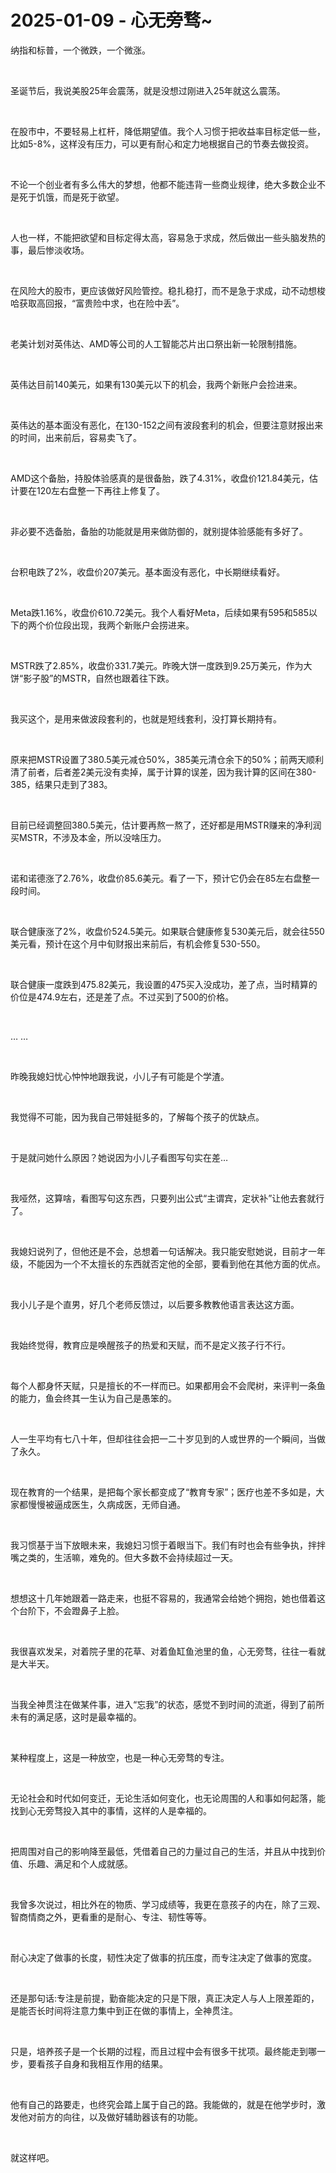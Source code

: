 # 2025-01-09 - 心无旁骛~

<p style="visibility: visible;">纳指和标普，一个微跌，一个微涨。</p><p style="visibility: visible;"><br style="visibility: visible;"></p><p style="visibility: visible;">圣诞节后，我说美股25年会震荡，就是没想过刚进入25年就这么震荡。</p><p style="visibility: visible;"><br style="visibility: visible;"></p><p style="visibility: visible;">在股市中，不要轻易上杠杆，降低期望值。我个人习惯于把收益率目标定低一些，比如5-8%，这样没有压力，可以更有耐心和定力地根据自己的节奏去做投资。</p><p style="visibility: visible;"><br style="visibility: visible;"></p><p style="visibility: visible;">不论一个创业者有多么伟大的梦想，他都不能违背一些商业规律，绝大多数企业不是死于饥饿，而是死于欲望。</p><p style="visibility: visible;"><br style="visibility: visible;"></p><p style="visibility: visible;">人也一样，不能把欲望和目标定得太高，容易急于求成，然后做出一些头脑发热的事，最后惨淡收场。</p><p style="visibility: visible;"><br style="visibility: visible;"></p><p style="visibility: visible;">在风险大的股市，更应该做好风险管控。稳扎稳打，而不是急于求成，动不动想梭哈获取高回报，“富贵险中求，也在险中丢”。</p><p style="visibility: visible;"><br style="visibility: visible;"></p><p style="visibility: visible;">老美计划对英伟达、AMD等公司的人工智能芯片出口祭出新一轮限制措施。</p><p style="visibility: visible;"><br style="visibility: visible;"></p><p style="visibility: visible;">英伟达目前140美元，如果有130美元以下的机会，我两个新账户会捡进来。</p><p style="visibility: visible;"><br style="visibility: visible;"></p><p style="visibility: visible;">英伟达的基本面没有恶化，在130-152之间有波段套利的机会，但要注意财报出来的时间，出来前后，容易卖飞了。</p><p style="visibility: visible;"><br style="visibility: visible;"></p><p style="visibility: visible;">AMD这个备胎，持股体验感真的是很备胎，跌了4.31%，收盘价121.84美元，估计要在120左右盘整一下再往上修复了。</p><p style="visibility: visible;"><br style="visibility: visible;"></p><p style="visibility: visible;">非必要不选备胎，备胎的功能就是用来做防御的，就别提体验感能有多好了。</p><p style="visibility: visible;"><br style="visibility: visible;"></p><p style="visibility: visible;">台积电跌了2%，收盘价207美元。基本面没有恶化，中长期继续看好。</p><p style="visibility: visible;"><br style="visibility: visible;"></p><p style="visibility: visible;">Meta跌1.16%，收盘价610.72美元。我个人看好Meta，后续如果有595和585以下的两个价位段出现，我两个新账户会捞进来。</p><p style="visibility: visible;"><br style="visibility: visible;"></p><p style="visibility: visible;">MSTR跌了2.85%，收盘价331.7美元。昨晚大饼一度跌到9.25万美元，作为大饼“影子股”的MSTR，自然也跟着往下跌。</p><p style="visibility: visible;"><br style="visibility: visible;"></p><p style="visibility: visible;">我买这个，是用来做波段套利的，也就是短线套利，没打算长期持有。</p><p style="visibility: visible;"><br style="visibility: visible;"></p><p style="visibility: visible;">原来把MSTR设置了380.5美元减仓50%，385美元清仓余下的50%；前两天顺利清了前者，后者差2美元没有卖掉，属于计算的误差，因为我计算的区间在380-385，结果只走到了383。</p><p><br></p><p>目前已经调整回380.5美元，估计要再熬一熬了，还好都是用MSTR赚来的净利润买MSTR，不涉及本金，所以没啥压力。</p><p><br></p><p>诺和诺德涨了2.76%，收盘价85.6美元。看了一下，预计它仍会在85左右盘整一段时间。</p><p><br></p><p>联合健康涨了2%，收盘价524.5美元。如果联合健康修复530美元后，就会往550美元看，预计在这个月中旬财报出来前后，有机会修复530-550。</p><p><br></p><p>联合健康一度跌到475.82美元，我设置的475买入没成功，差了点，当时精算的价位是474.9左右，还是差了点。不过买到了500的价格。</p><p><br></p><p>… …</p><p><br></p><p>昨晚我媳妇忧心忡忡地跟我说，小儿子有可能是个学渣。</p><p><br></p><p>我觉得不可能，因为我自己带娃挺多的，了解每个孩子的优缺点。</p><p><br></p><p>于是就问她什么原因？她说因为小儿子看图写句实在差…</p><p><br></p><p>我哑然，这算啥，看图写句这东西，只要列出公式“主谓宾，定状补”让他去套就行了。</p><p><br></p><p>我媳妇说列了，但他还是不会，总想着一句话解决。我只能安慰她说，目前才一年级，不能因为一个不太擅长的东西就否定他的全部，要看到他在其他方面的优点。</p><p><br></p><p>我小儿子是个直男，好几个老师反馈过，以后要多教教他语言表达这方面。</p><p><br></p><p>我始终觉得，教育应是唤醒孩子的热爱和天赋，而不是定义孩子行不行。</p><p><br></p><p>每个人都身怀天赋，只是擅长的不一样而已。如果都用会不会爬树，来评判一条鱼的能力，鱼会终其一生认为自己是愚笨的。</p><p><br></p><p>人一生平均有七八十年，但却往往会把一二十岁见到的人或世界的一个瞬间，当做了永久。</p><p><br></p><p>现在教育的一个结果，是把每个家长都变成了“教育专家”；医疗也差不多如是，大家都慢慢被逼成医生，久病成医，无师自通。</p><p><br></p><p>我习惯基于当下放眼未来，我媳妇习惯于着眼当下。我们有时也会有些争执，拌拌嘴之类的，生活嘛，难免的。但大多数不会持续超过一天。</p><p><br></p><p>想想这十几年她跟着一路走来，也挺不容易的，我通常会给她个拥抱，她也借着这个台阶下，不会蹬鼻子上脸。</p><p><br></p><p>我很喜欢发呆，对着院子里的花草、对着鱼缸鱼池里的鱼，心无旁骛，往往一看就是大半天。</p><p><br></p><p>当我全神贯注在做某件事，进入“忘我”的状态，感觉不到时间的流逝，得到了前所未有的满足感，这时是最幸福的。</p><p><br></p><p>某种程度上，这是一种放空，也是一种心无旁骛的专注。</p><p><br></p><p>无论社会和时代如何变迁，无论生活如何变化，也无论周围的人和事如何起落，能找到心无旁骛投入其中的事情，这样的人是幸福的。</p><p><br></p><p>把周围对自己的影响降至最低，凭借着自己的力量过自己的生活，并且从中找到价值、乐趣、满足和个人成就感。</p><p><br></p><p>我曾多次说过，相比外在的物质、学习成绩等，我更在意孩子的内在，除了三观、智商情商之外，更看重的是耐心、专注、韧性等等。</p><p><br></p><p>耐心决定了做事的长度，韧性决定了做事的抗压度，而专注决定了做事的宽度。</p><p><br></p><p>还是那句话:专注是前提，勤奋能决定的只是下限，真正决定人与人上限差距的，是能否长时间将注意力集中到正在做的事情上，全神贯注。</p><p><br></p><p>只是，培养孩子是一个长期的过程，而且过程中会有很多干扰项。最终能走到哪一步，要看孩子自身和我相互作用的结果。</p><p><br></p><p>他有自己的路要走，也终究会踏上属于自己的路。我能做的，就是在他学步时，激发他对前方的向往，以及做好辅助器该有的功能。</p><p><br></p><p>就这样吧。</p><p style="display: none;"><mp-style-type data-value="10000"></mp-style-type></p>